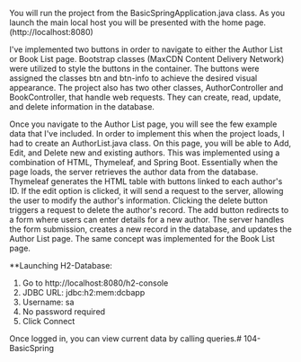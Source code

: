 You will run the project from the BasicSpringApplication.java class. As you launch the main local host you will be presented with the home page. (http://localhost:8080)

I've implemented two buttons in order to navigate to either the Author List or Book List page. Bootstrap classes (MaxCDN Content Delivery Network) were utilized to style the buttons in the container. The buttons were assigned the classes btn and btn-info to achieve the desired visual appearance. The project also has two other classes, AuthorController and BookController, that handle web requests. They can create, read, update, and delete information in the database.

Once you navigate to the Author List page, you will see the few example data that I've included. In order to implement this when the project loads, I had to create an AuthorList.java class. On this page, you will be able to Add, Edit, and Delete new and existing authors. This was implemented using a combination of HTML, Thymeleaf, and Spring Boot. Essentially when the page loads, the server retrieves the author data from the database. Thymeleaf generates the HTML table with buttons linked to each author's ID. If the edit option is clicked, it will send a request to the server, allowing the user to modify the author's information. Clicking the delete button triggers a request to delete the author's record. The add button redirects to a form where users can enter details for a new author. The server handles the form submission, creates a new record in the database, and updates the Author List page. The same concept was implemented for the Book List page.

**Launching H2-Database:

1. Go to http://localhost:8080/h2-console
2. JDBC URL: jdbc:h2:mem:dcbapp
3. Username: sa
4. No password required
5. Click Connect

Once logged in, you can view current data by calling queries.#   1 0 4 - B a s i c S p r i n g  
 